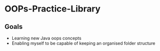 # OOPs-Practice-Library
## Goals
- Learning new Java oops concepts
- Enabling myself to be capable of keeping an organised folder structure